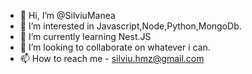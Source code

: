 - 👋 Hi, I’m @SilviuManea
- 👀 I’m interested in Javascript,Node,Python,MongoDb.
- 🌱 I’m currently learning Nest.JS
- 💞️ I’m looking to collaborate on whatever i can.
- 📫 How to reach me - silviu.hmz@gmail.com

<!---
SilviuManea/SilviuManea is a ✨ special ✨ repository because its `README.md` (this file) appears on your GitHub profile.
You can click the Preview link to take a look at your changes.
--->
